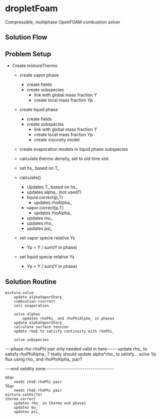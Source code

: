 dropletFoam
===========

Compressible, multiphase OpenFOAM combustion solver


Solution Flow
-----------------------
## Problem Setup

  *  Create mixtureThermo
     *  create vapor phase
        *   create fields
        *   create subspecies
            *   link with global mass fraction Y
            *   create local mass fraction Yp
     *  create liquid phase
        *   create fields
        *   create subspecies
            *   link with global mass fraction Y
            *   create local mass fraction Yp
            *   create viscosity model
     *  create evaporation models in liquid phase subspecies
        
     *  calculate thermo density, set to old time slot
        
     *  set hs_ based on T_
        
     *  calculate()
        *   Updates T_ based on hs_
        *   updates alpha_ (not used?)
        *   liquid.correct(p,T)
            *   updates rhoAlpha_
        *   vapor.correct(p,T)
            *   updates rhoAlpha_
        *   updates mu_
        *   updates rho_
        *   updates psi_
        
     *  set vapor specie relative Ys
        *   Yp = Y / sum(Y in phase)
            
     *  set liquid specie relative Ys
        *   Yp = Y / sum(Y in phase)
            
## Solution Routine

    mixture.solve
        update alphaVaporSharp_
        combustion->correct
        calc evaporation
        
        solve alphas
            updates rhoPhi_ and rhoPhiAlpha_ in phases
        update alphaVaporSharp_
        calculate surface tension
        update rhoE to satisfy continuity with rhoPhi_
        
        solve subspecies
---phase rho-rhoPhi pair only needed valid in here-----
            update rho_ to satisfy rhoPhiAlpha_ ?
                really should update alpha*rho_ to satisfy...
            solve Yp flux using rho_ and rhoPhiAlpha_ pair?


---end validity zone-----------------------------------
    
    UEqn
        needs rhoE-rhoPhi pair
    TEqn
        needs rhoE-rhoPhi pair
    mixture.setHs(Te)
    thermo.correct
        updates rho_ in thermo and phases
        updates mu_
        updates psi_
        
        
    
    
        
